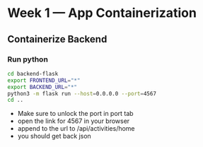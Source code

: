 # Week 1 — App Containerization
## Containerize Backend

### Run python
```sh
cd backend-flask
export FRONTEND_URL="*"
export BACKEND_URL="*"
python3 -m flask run --host=0.0.0.0 --port=4567
cd ..
```
 - Make sure to unlock the port in port tab
 - open the link for 4567 in your browser
 - append to the url to /api/activities/home
 - you should get back json

